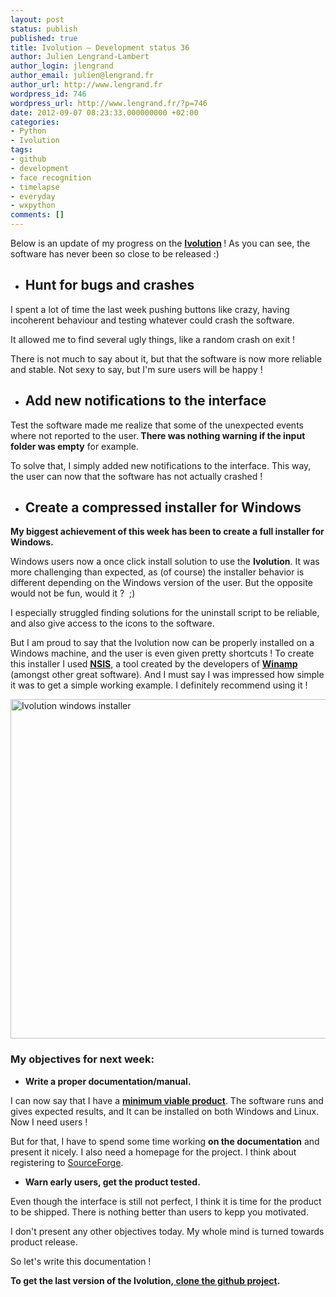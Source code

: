 ```yaml
---
layout: post
status: publish
published: true
title: Ivolution – Development status 36
author: Julien Lengrand-Lambert
author_login: jlengrand
author_email: julien@lengrand.fr
author_url: http://www.lengrand.fr
wordpress_id: 746
wordpress_url: http://www.lengrand.fr/?p=746
date: 2012-09-07 08:23:33.000000000 +02:00
categories:
- Python
- Ivolution
tags:
- github
- development
- face recognition
- timelapse
- everyday
- wxpython
comments: []
---
```

Below is an update of my progress on the <strong><a title="ivolution" href="https://github.com/jlengrand/FaceMovie" target="_blank">Ivolution</a> </strong>! As you can see, the software has never been so close to be released :)
<ul>
	<li>
<h2>Hunt for bugs and crashes</h2>
</li>
</ul>
I spent a lot of time the last week pushing buttons like crazy, having incoherent behaviour and testing whatever could crash the software.

It allowed me to find several ugly things, like a random crash on exit !

There is not much to say about it, but that the software is now more reliable and stable. Not sexy to say, but I'm sure users will be happy !
<ul>
	<li>
<h2>Add new notifications to the interface</h2>
</li>
</ul>
Test the software made me realize that some of the unexpected events where not reported to the user.<strong> There was nothing warning if the input folder was empty</strong> for example.

To solve that, I simply added new notifications to the interface. This way, the user can now that the software has not actually crashed !
<div></div>
<div></div>
<ul>
	<li>
<h2>Create a compressed installer for Windows</h2>
</li>
</ul>
<strong>My biggest achievement of this week has been to create a full installer for Windows. </strong>

Windows users now a once click install solution to use the <strong>Ivolution</strong>. It was more challenging than expected, as (of course) the installer behavior is different depending on the Windows version of the user. But the opposite would not be fun, would it ?  ;)

I especially struggled finding solutions for the uninstall script to be reliable, and also give access to the icons to the software.

But I am proud to say that the Ivolution now can be properly installed on a Windows machine, and the user is even given pretty shortcuts ! To create this installer I used <strong><a title="NSIS" href="http://www.winamp.com/" target="_blank">NSIS</a></strong>, a tool created by the developers of <strong><a title="winamp" href="http://www.winamp.com/" target="_blank">Winamp</a> </strong>(amongst other great software). And I must say I was impressed how simple it was to get a simple working example. I definitely recommend using it !

<a href="http://www.lengrand.fr/wp-content/uploads/2012/09/00_ivolution_installer.png"><img class="size-full wp-image-748" title="00_ivolution_installer" src="http://www.lengrand.fr/wp-content/uploads/2012/09/00_ivolution_installer.png" alt="Ivolution windows installer" width="763" height="543" /></a>

<h3>My objectives for next week:</h3>
<ul>
	<li><strong>Write a proper documentation/manual.</strong></li>
</ul>
<div>I can now say that I have a <a title="MVP" href="https://en.wikipedia.org/wiki/Minimum_viable_product" target="_blank"><strong>minimum viable product</strong></a>. The software runs and gives expected results, and It can be installed on both Windows and Linux.</div>
Now I need users !

But for that, I have to spend some time working <strong>on the documentation</strong> and present it nicely. I also need a homepage for the project. I think about registering to <a title="sourceforge" href="http://sourceforge.net/" target="_blank">SourceForge</a>.
<ul>
	<li><strong>Warn early users, get the product tested.</strong></li>
</ul>
<div></div>
Even though the interface is still not perfect, I think it is time for the product to be shipped. There is nothing better than users to kepp you motivated.

I don't present any other objectives today. My whole mind is turned towards product release.

So let's write this documentation !

<strong>To get the last version of the Ivolution,<a title="ivolution last" href="https://github.com/jlengrand/FaceMovie/tree/gui_v2" target="_blank"> </a><a title="Ivolution" href="https://github.com/jlengrand/FaceMovie" target="_blank">clone the github project</a>.</strong>
